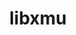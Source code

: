 ---
title: "libxmu"
layout: cache
categories: [package, develop]
meta: {"compilers": ["gcc@11.4.0"], "num_specs": 26, "num_specs_by_stack": {"e4s": 13, "hep": 13, "root": 26}, "oss": ["ubuntu22.04"], "platforms": ["linux"], "stacks": ["e4s", "hep", "root"], "targets": ["x86_64_v3"], "versions": ["1.2.1"]}
spec_details: [{"compiler": "gcc@11.4.0", "hash": "3eq7jv56bbdgeslueft3yt5psple4rvo", "os": "ubuntu22.04", "platform": "linux", "size": "-", "stacks": ["hep", "root"], "target": "x86_64_v3", "variants": ["build_system=autotools"], "versions": ["1.2.1"]}, {"compiler": "gcc@11.4.0", "hash": "5zjul22opkqbsezcjcf7r43m7ulpooo3", "os": "ubuntu22.04", "platform": "linux", "size": "-", "stacks": ["hep", "root"], "target": "x86_64_v3", "variants": ["build_system=autotools"], "versions": ["1.2.1"]}, {"compiler": "gcc@11.4.0", "hash": "bvxrxn6rrue4quzwg5mgjlspvoiadax2", "os": "ubuntu22.04", "platform": "linux", "size": "-", "stacks": ["e4s", "root"], "target": "x86_64_v3", "variants": ["build_system=autotools"], "versions": ["1.2.1"]}, {"compiler": "gcc@11.4.0", "hash": "f7ays5ozx663srf53xyw37wttzk22gve", "os": "ubuntu22.04", "platform": "linux", "size": "-", "stacks": ["hep", "root"], "target": "x86_64_v3", "variants": ["build_system=autotools"], "versions": ["1.2.1"]}, {"compiler": "gcc@11.4.0", "hash": "fczi7rod37z2iql2ln5hvtrmhfhf3m7p", "os": "ubuntu22.04", "platform": "linux", "size": "-", "stacks": ["e4s", "root"], "target": "x86_64_v3", "variants": ["build_system=autotools"], "versions": ["1.2.1"]}, {"compiler": "gcc@11.4.0", "hash": "gvfbjkudhj2gp2kgikll5uxvkabqcz6t", "os": "ubuntu22.04", "platform": "linux", "size": "-", "stacks": ["e4s", "root"], "target": "x86_64_v3", "variants": ["build_system=autotools"], "versions": ["1.2.1"]}, {"compiler": "gcc@11.4.0", "hash": "h5abjncpdiqs2b42lxbsm5s32ammpir2", "os": "ubuntu22.04", "platform": "linux", "size": "-", "stacks": ["e4s", "root"], "target": "x86_64_v3", "variants": ["build_system=autotools"], "versions": ["1.2.1"]}, {"compiler": "gcc@11.4.0", "hash": "hrhodimxq6rjgtgxheud7yacycq7fdhq", "os": "ubuntu22.04", "platform": "linux", "size": "-", "stacks": ["e4s", "root"], "target": "x86_64_v3", "variants": ["build_system=autotools"], "versions": ["1.2.1"]}, {"compiler": "gcc@11.4.0", "hash": "jltzdwzdg57y5z7djdqgzfqdcjgywqnb", "os": "ubuntu22.04", "platform": "linux", "size": "-", "stacks": ["hep", "root"], "target": "x86_64_v3", "variants": ["build_system=autotools"], "versions": ["1.2.1"]}, {"compiler": "gcc@11.4.0", "hash": "jqcqhzsaecsopcgemuiz5lfbd6pshycf", "os": "ubuntu22.04", "platform": "linux", "size": "-", "stacks": ["e4s", "root"], "target": "x86_64_v3", "variants": ["build_system=autotools"], "versions": ["1.2.1"]}, {"compiler": "gcc@11.4.0", "hash": "jyl5donl27jz7cheogvqpywpnckdq2x6", "os": "ubuntu22.04", "platform": "linux", "size": "-", "stacks": ["hep", "root"], "target": "x86_64_v3", "variants": ["build_system=autotools"], "versions": ["1.2.1"]}, {"compiler": "gcc@11.4.0", "hash": "lcsvefzrour37j5o3ax6pgqqj3w4s3oo", "os": "ubuntu22.04", "platform": "linux", "size": "-", "stacks": ["e4s", "root"], "target": "x86_64_v3", "variants": ["build_system=autotools"], "versions": ["1.2.1"]}, {"compiler": "gcc@11.4.0", "hash": "m6vzhscurgr22bdgkobp3ecna4p2xtcm", "os": "ubuntu22.04", "platform": "linux", "size": "-", "stacks": ["hep", "root"], "target": "x86_64_v3", "variants": ["build_system=autotools"], "versions": ["1.2.1"]}, {"compiler": "gcc@11.4.0", "hash": "mfoqdgyfywicgvrocmgujexjhdzvvkx2", "os": "ubuntu22.04", "platform": "linux", "size": "-", "stacks": ["hep", "root"], "target": "x86_64_v3", "variants": ["build_system=autotools"], "versions": ["1.2.1"]}, {"compiler": "gcc@11.4.0", "hash": "nfblaydkfz7rezufl5mbdckjyxlttu3h", "os": "ubuntu22.04", "platform": "linux", "size": "-", "stacks": ["e4s", "root"], "target": "x86_64_v3", "variants": ["build_system=autotools"], "versions": ["1.2.1"]}, {"compiler": "gcc@11.4.0", "hash": "oiv4rbg2ifcupg5olw5eswhimaoc2k4g", "os": "ubuntu22.04", "platform": "linux", "size": "-", "stacks": ["e4s", "root"], "target": "x86_64_v3", "variants": ["build_system=autotools"], "versions": ["1.2.1"]}, {"compiler": "gcc@11.4.0", "hash": "q2gfy27j4r3qdvkvys4blicdyq75wl35", "os": "ubuntu22.04", "platform": "linux", "size": "-", "stacks": ["hep", "root"], "target": "x86_64_v3", "variants": ["build_system=autotools"], "versions": ["1.2.1"]}, {"compiler": "gcc@11.4.0", "hash": "qtamhjkjx2qvm3sgkum32xecuozavl2h", "os": "ubuntu22.04", "platform": "linux", "size": "-", "stacks": ["e4s", "root"], "target": "x86_64_v3", "variants": ["build_system=autotools"], "versions": ["1.2.1"]}, {"compiler": "gcc@11.4.0", "hash": "rqoumccgcyxrzyqk4nj76jemi5do7x24", "os": "ubuntu22.04", "platform": "linux", "size": "-", "stacks": ["e4s", "root"], "target": "x86_64_v3", "variants": ["build_system=autotools"], "versions": ["1.2.1"]}, {"compiler": "gcc@11.4.0", "hash": "teaguafhlvvzsbba45xujexzueiqq7fy", "os": "ubuntu22.04", "platform": "linux", "size": "-", "stacks": ["hep", "root"], "target": "x86_64_v3", "variants": ["build_system=autotools"], "versions": ["1.2.1"]}, {"compiler": "gcc@11.4.0", "hash": "txgti5moxp2cqdcxodvpikga5bu24qu5", "os": "ubuntu22.04", "platform": "linux", "size": "-", "stacks": ["hep", "root"], "target": "x86_64_v3", "variants": ["build_system=autotools"], "versions": ["1.2.1"]}, {"compiler": "gcc@11.4.0", "hash": "tzhv5psrs3a4o2ktftjog4ofwasfg7kh", "os": "ubuntu22.04", "platform": "linux", "size": "-", "stacks": ["hep", "root"], "target": "x86_64_v3", "variants": ["build_system=autotools"], "versions": ["1.2.1"]}, {"compiler": "gcc@11.4.0", "hash": "uxgkxgedlxgw3pwqn4tip7pc32qgpmha", "os": "ubuntu22.04", "platform": "linux", "size": "-", "stacks": ["hep", "root"], "target": "x86_64_v3", "variants": ["build_system=autotools"], "versions": ["1.2.1"]}, {"compiler": "gcc@11.4.0", "hash": "wypmw7f7ikuh2u5wb24yyyia5bams7ux", "os": "ubuntu22.04", "platform": "linux", "size": "-", "stacks": ["hep", "root"], "target": "x86_64_v3", "variants": ["build_system=autotools"], "versions": ["1.2.1"]}, {"compiler": "gcc@11.4.0", "hash": "yfxkqqhuqtjpa733sh7espfny7bwebcl", "os": "ubuntu22.04", "platform": "linux", "size": "-", "stacks": ["e4s", "root"], "target": "x86_64_v3", "variants": ["build_system=autotools"], "versions": ["1.2.1"]}, {"compiler": "gcc@11.4.0", "hash": "zlbpf2wuixaw4bhsvjg6uw54vs5iwwjv", "os": "ubuntu22.04", "platform": "linux", "size": "-", "stacks": ["e4s", "root"], "target": "x86_64_v3", "variants": ["build_system=autotools"], "versions": ["1.2.1"]}]
---
